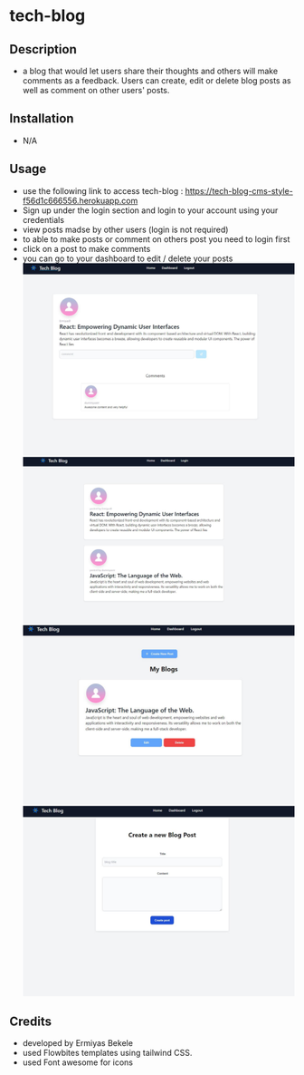 # tech-blog

## Description
- a blog that would let users share their thoughts and others will make comments as a feedback. Users can create, edit or delete blog posts as well as comment on other users' posts.

## Installation
- N/A

## Usage
- use the following link to access tech-blog : https://tech-blog-cms-style-f56d1c666556.herokuapp.com
- Sign up under the login section and login to your account using your credentials
- view posts madse by other users (login is not required)
- to able to make posts or comment on others post you need to login first
- click on a post to make comments
- you can go to your dashboard to edit / delete your posts![Alt text](tech4.JPG) ![Alt text](tech1.JPG) ![Alt text](tech2.JPG) ![Alt text](tech3.JPG)

## Credits
- developed by Ermiyas Bekele
- used Flowbites templates using tailwind CSS.
- used Font awesome for icons

